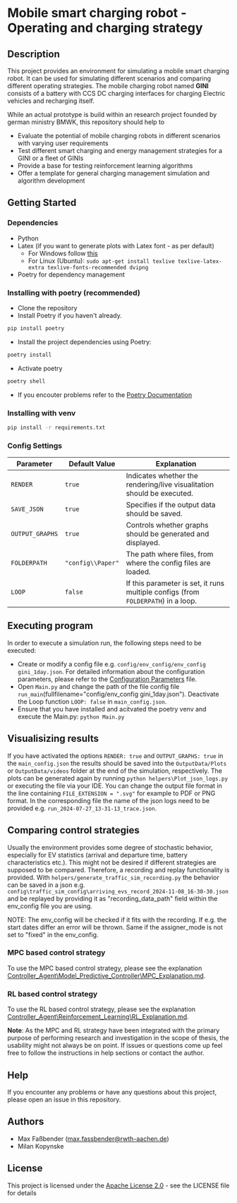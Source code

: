 # Mobile smart charging robot - Operating and charging strategy

## Description

This project provides an environment for simulating a mobile smart charging robot. It can be used for simulating different scenarios and comparing different operating strategies. The mobile charging robot named **GINI** consists of a battery with CCS DC charging interfaces for charging Electric vehicles and recharging itself. 

While an actual prototype is build within an research project founded by german ministry BMWK, this repository should help to 

* Evaluate the potential of mobile charging robots in different scenarios with varying user requirements
* Test different smart charging and energy management strategies for a GINI or a fleet of GINIs
* Provide a base for testing reinforcement learning algorithms 
* Offer a template for general charging management simulation and algorithm development 

## Getting Started

### Dependencies

* Python
* Latex (if you want to generate plots with Latex font - as per default)
    * For Windows follow [this](https://miktex.org/howto/install-miktex)
    * For Linux (Ubuntu): `sudo apt-get install texlive texlive-latex-extra texlive-fonts-recommended dvipng`
* Poetry for dependency management

### Installing with poetry (recommended)

* Clone the repository
* Install Poetry if you haven't already. 

```bash
pip install poetry
```

* Install the project dependencies using Poetry:
```bash
poetry install
```
* Activate poetry 
```bash
poetry shell
```
* If you encouter problems refer to the [Poetry Documentation](https://python-poetry.org/docs/)

### Installing with venv 
```bash
pip install -r requirements.txt
```

### Config Settings
| Parameter      | Default Value          | Explanation                                                                            |
|----------------|------------------------|----------------------------------------------------------------------------------------|
| `RENDER`       | `true`                 | Indicates whether the rendering/live visualitation should be executed.                            |
| `SAVE_JSON`    | `true`                 | Specifies if the output data should be saved.                         |
| `OUTPUT_GRAPHS`| `true`                 | Controls whether graphs should be generated and displayed.                             |
| `FOLDERPATH`   | `"config\\Paper"`      | The path where files, from where the config files are loaded.                      |
| `LOOP`         | `false`                | If this parameter is set, it runs multiple configs (from `FOLDERPATH`)  in a loop.  |

## Executing program
In order to execute a simulation run, the following steps need to be executed: 
* Create or modify a config file e.g. `config/env_config/env_config gini_1day.json`. For detailed information about the configuration parameters, please refer to the [Configuration Parameters](config/env_config/env_configuration_parameters.md) file.
* Open `Main.py` and change the path of the file config file `run_main`(fullfilename="config/env_config gini_1day.json"). Deactivate the Loop function `LOOP: false` in `main_config.json`.
* Ensure that you have installed and acitvated the poetry venv and execute the Main.py: `python Main.py` 

## Visualisizing results
If you have activated the options `RENDER: true`  and `OUTPUT_GRAPHS: true` in the `main_config.json` the results should be saved into the `OutputData/Plots` or `OutputData/videos` folder at the end of the simulation, respectively. The plots can be generated again by running `python helpers\Plot_json_logs.py` or executing the file via your IDE. You can change the output file format in the line containing `FILE_EXTENSION = ".svg"` for example to PDF or PNG format. In the corresponding file the name of the json logs need to be provided e.g. `run_2024-07-27_13-31-13_trace.json`.

## Comparing control strategies
Usually the environment provides some degree of stochastic behavior, especially for EV statistics (arrival and departure time, battery characteristics etc.). This might not be desired if different strategies are supposed to be compared. Therefore, a recording and replay functionality is provided. With `helpers/generate_traffic_sim_recording.py` the behavior can be saved in a json e.g. `config\traffic_sim_config\arriving_evs_record_2024-11-08_16-30-30.json` and be replayed by providing it as "recording_data_path" field within the env_config file you are using. 

NOTE: The env_config will be checked if it fits with the recording. If e.g. the start dates differ an error will be thrown. Same if the assigner_mode is not set to "fixed" in the env_config. 

### MPC based control strategy 
To use the MPC based control strategy, please see the explanation [Controller_Agent\Model_Predictive_Controller\MPC_Explanation.md](Controller_Agent\Model_Predictive_Controller\MPC_Explanation.md).

### RL based control strategy
To use the RL based control strategy, please see the explanation [Controller_Agent\Reinforcement_Learning\RL_Explanation.md](Controller_Agent\Reinforcement_Learning\RL_Explanation.md).

**Note**: As the MPC and RL strategy have been integrated with the primary purpose of performing research and investigation in the scope of thesis, the usability might not always be on point. If issues or questions come up feel free to follow the instructions in help sections or contact the author. 


## Help

If you encounter any problems or have any questions about this project, please open an issue in this repository.

## Authors

* Max Faßbender (max.fassbender@rwth-aachen.de)
* Milan Kopynske

## License

This project is licensed under the [Apache License 2.0](https://choosealicense.com/licenses/apache-2.0/) - see the LICENSE file for details

